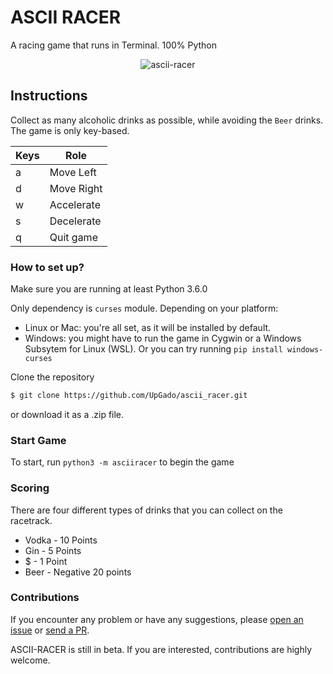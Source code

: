# ASCII RACER
A racing game that runs in Terminal. 100% Python

<p align="center"><img src="https://raw.githubusercontent.com/UpGado/ascii_racer/master/docs/gameplay.gif" alt="ascii-racer"/></p>

## Instructions

Collect as many alcoholic drinks as possible, while avoiding the `Beer` drinks. The game is only key-based.

| Keys | Role        |
|------|-------------|
| a    | Move Left   |
| d    | Move Right  |
| w    | Accelerate  |
| s    |  Decelerate |
| q    |  Quit game  |

### How to set up?
Make sure you are running at least Python 3.6.0

Only dependency is `curses` module. Depending on your platform:
- Linux or Mac: you're all set, as it will be installed by default.
- Windows: you might have to run the game in Cygwin or a Windows Subsytem for Linux (WSL). Or you can try running `pip install windows-curses`

Clone the repository

```bash
$ git clone https://github.com/UpGado/ascii_racer.git
```
or download it as a .zip file.

### Start Game
To start, run `python3 -m asciiracer` to begin the game

### Scoring
There are four different types of drinks that you can collect on the racetrack. 
* Vodka - 10 Points
* Gin - 5 Points
* $ - 1 Point
* Beer - Negative 20 points

### Contributions
If you encounter any problem or have any suggestions, please [open an issue](https://github.com/UpGado/ascii_racer/issues/new) or [send a PR](https://github.com/UpGado/ascii_racer/pulls).

ASCII-RACER is still in beta. If you are interested, contributions are highly welcome.
